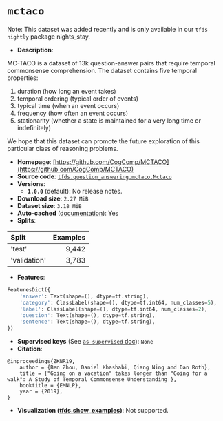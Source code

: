 <div itemscope itemtype="http://schema.org/Dataset">
  <div itemscope itemprop="includedInDataCatalog" itemtype="http://schema.org/DataCatalog">
    <meta itemprop="name" content="TensorFlow Datasets" />
  </div>

  <meta itemprop="name" content="mctaco" />
  <meta itemprop="description" content="MC-TACO is a dataset of 13k question-answer pairs that require temporal&#10;commonsense comprehension. The dataset contains five temporal properties:&#10;&#10;1. duration (how long an event takes)&#10;2. temporal ordering (typical order of events)&#10;3. typical time (when an event occurs)&#10;4. frequency (how often an event occurs)&#10;5. stationarity (whether a state is maintained for a very long time or indefinitely)&#10;&#10;We hope that this dataset can promote the future exploration of this&#10; particular class of reasoning problems.&#10;&#10;To use this dataset:&#10;&#10;```python&#10;import tensorflow_datasets as tfds&#10;&#10;ds = tfds.load(&#x27;mctaco&#x27;, split=&#x27;train&#x27;)&#10;for ex in ds.take(4):&#10;  print(ex)&#10;```&#10;&#10;See [the guide](https://www.tensorflow.org/datasets/overview) for more&#10;informations on [tensorflow_datasets](https://www.tensorflow.org/datasets).&#10;&#10;" />
  <meta itemprop="url" content="https://www.tensorflow.org/datasets/catalog/mctaco" />
  <meta itemprop="sameAs" content="https://github.com/CogComp/MCTACO" />
  <meta itemprop="citation" content="@inproceedings{ZKNR19,&#10;    author = {Ben Zhou, Daniel Khashabi, Qiang Ning and Dan Roth},&#10;    title = {&quot;Going on a vacation&quot; takes longer than &quot;Going for a walk&quot;: A Study of Temporal Commonsense Understanding },&#10;    booktitle = {EMNLP},&#10;    year = {2019},&#10;}" />
</div>

# `mctaco`

Note: This dataset was added recently and is only available in our
`tfds-nightly` package
<span class="material-icons" title="Available only in the tfds-nightly package">nights_stay</span>.

*   **Description**:

MC-TACO is a dataset of 13k question-answer pairs that require temporal
commonsense comprehension. The dataset contains five temporal properties:

1.  duration (how long an event takes)
2.  temporal ordering (typical order of events)
3.  typical time (when an event occurs)
4.  frequency (how often an event occurs)
5.  stationarity (whether a state is maintained for a very long time or
    indefinitely)

We hope that this dataset can promote the future exploration of this particular
class of reasoning problems.

*   **Homepage**:
    [https://github.com/CogComp/MCTACO](https://github.com/CogComp/MCTACO)
*   **Source code**:
    [`tfds.question_answering.mctaco.Mctaco`](https://github.com/tensorflow/datasets/tree/master/tensorflow_datasets/question_answering/mctaco.py)
*   **Versions**:
    *   **`1.0.0`** (default): No release notes.
*   **Download size**: `2.27 MiB`
*   **Dataset size**: `3.18 MiB`
*   **Auto-cached**
    ([documentation](https://www.tensorflow.org/datasets/performances#auto-caching)):
    Yes
*   **Splits**:

Split        | Examples
:----------- | -------:
'test'       | 9,442
'validation' | 3,783

*   **Features**:

```python
FeaturesDict({
    'answer': Text(shape=(), dtype=tf.string),
    'category': ClassLabel(shape=(), dtype=tf.int64, num_classes=5),
    'label': ClassLabel(shape=(), dtype=tf.int64, num_classes=2),
    'question': Text(shape=(), dtype=tf.string),
    'sentence': Text(shape=(), dtype=tf.string),
})
```

*   **Supervised keys** (See
    [`as_supervised` doc](https://www.tensorflow.org/datasets/api_docs/python/tfds/load#args)):
    `None`
*   **Citation**:

```
@inproceedings{ZKNR19,
    author = {Ben Zhou, Daniel Khashabi, Qiang Ning and Dan Roth},
    title = {"Going on a vacation" takes longer than "Going for a walk": A Study of Temporal Commonsense Understanding },
    booktitle = {EMNLP},
    year = {2019},
}
```

*   **Visualization
    ([tfds.show_examples](https://www.tensorflow.org/datasets/api_docs/python/tfds/visualization/show_examples))**:
    Not supported.
